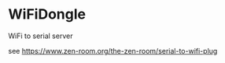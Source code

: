 # WiFiDongle
WiFi to serial server

see 
https://www.zen-room.org/the-zen-room/serial-to-wifi-plug


